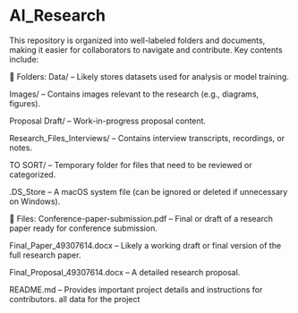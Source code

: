 # AI_Research
This repository is organized into well-labeled folders and documents, making it easier for collaborators to navigate and contribute. Key contents include:

📁 Folders:
Data/ – Likely stores datasets used for analysis or model training.

Images/ – Contains images relevant to the research (e.g., diagrams, figures).

Proposal Draft/ – Work-in-progress proposal content.

Research_Files_Interviews/ – Contains interview transcripts, recordings, or notes.

TO SORT/ – Temporary folder for files that need to be reviewed or categorized.

.DS_Store – A macOS system file (can be ignored or deleted if unnecessary on Windows).

📄 Files:
Conference-paper-submission.pdf – Final or draft of a research paper ready for conference submission.

Final_Paper_49307614.docx – Likely a working draft or final version of the full research paper.

Final_Proposal_49307614.docx – A detailed research proposal.

README.md – Provides important project details and instructions for contributors.
all data for the project
